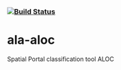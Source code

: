 ###    [![Build Status](https://travis-ci.org/AtlasOfLivingAustralia/ala-aloc.svg?branch=master)](https://travis-ci.org/AtlasOfLivingAustralia/ala-aloc)

# ala-aloc
Spatial Portal classification tool ALOC
